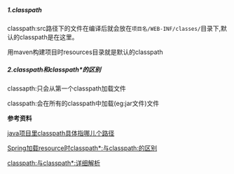 ##### 1.classpath

classpath:src路径下的文件在编译后就会放在`项目名/WEB-INF/classes/`目录下,默认的classpath是在这里。

用maven构建项目时resources目录就是默认的classpath



##### 2.classpath和classpath*的区别

classapth:只会从第一个classpath加载文件

classpath:会在所有的classpath中加载(eg:jar文件)文件



**参考资料**

[java项目里classpath具体指哪儿个路径](https://blog.csdn.net/u011095110/article/details/76152952)

[Spring加载resource时classpath*:与classpath:的区别](https://blog.csdn.net/kkdelta/article/details/5507799)

[classpath:与classpath*:详细解析](https://blog.csdn.net/qq_36501591/article/details/80087984)

